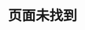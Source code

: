 ---
title: 页面未找到
template: splash
editUrl: false
hero:
  title: '404'
  tagline: <strong>我们遇到了一个问题。</strong>我们找不到该页面。<br>请检查 URL 或尝试使用搜索栏。
  actions:
    - text: 返回首页
      icon: right-arrow
      link: /
      variant: primary
---